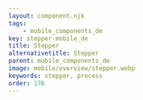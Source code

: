 ```yaml
---
layout: component.njk
tags: 
    - mobile_components_de
key: stepper-mobile_de
title: Stepper
alternativetitle: Stepper
parent: mobile_components_de
image: mobile/overview/stepper.webp
keywords: stepper, process
order: 176
---
```





